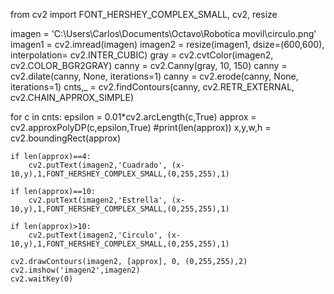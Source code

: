 from cv2 import FONT_HERSHEY_COMPLEX_SMALL, cv2, resize

imagen = 'C:\Users\Carlos\Documents\Octavo\Robotica movil\circulo.png'
imagen1 = cv2.imread(imagen)
imagen2 = resize(imagen1, dsize=(600,600), interpolation= cv2.INTER_CUBIC)
gray = cv2.cvtColor(imagen2, cv2.COLOR_BGR2GRAY)
canny = cv2.Canny(gray, 10, 150)
canny = cv2.dilate(canny, None, iterations=1)
canny = cv2.erode(canny, None, iterations=1)
cnts,_ = cv2.findContours(canny, cv2.RETR_EXTERNAL, cv2.CHAIN_APPROX_SIMPLE)


for c in cnts:
	epsilon = 0.01*cv2.arcLength(c,True)
	approx = cv2.approxPolyDP(c,epsilon,True)
	#print(len(approx))
	x,y,w,h = cv2.boundingRect(approx)

	if len(approx)==4:
		cv2.putText(imagen2,'Cuadrado', (x-10,y),1,FONT_HERSHEY_COMPLEX_SMALL,(0,255,255),1)

	if len(approx)==10:
		cv2.putText(imagen2,'Estrella', (x-10,y),1,FONT_HERSHEY_COMPLEX_SMALL,(0,255,255),1)

	if len(approx)>10:
		cv2.putText(imagen2,'Circulo', (x-10,y),1,FONT_HERSHEY_COMPLEX_SMALL,(0,255,255),1)

	cv2.drawContours(imagen2, [approx], 0, (0,255,255),2)
	cv2.imshow('imagen2',imagen2)
	cv2.waitKey(0)
